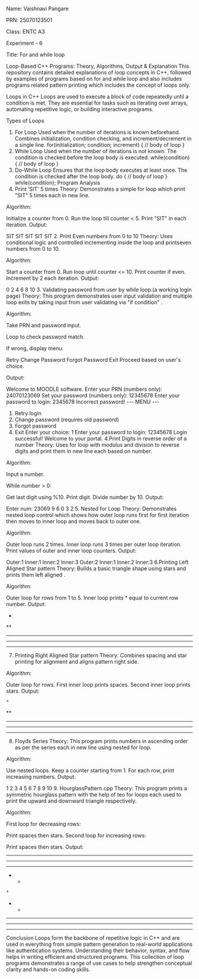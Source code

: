 Name: Vaishnavi Pangare



















PRN: 25070123501













Class: ENTC A3












Experiment - 6













Title: For and while loop

Loop-Based C++ Programs: Theory, Algorithms, Output & Explanation
This repository contains detailed explanations of loop concepts in C++, followed by examples of programs based on for and while loop and also includes programs related pattern printing which includes the concept of loops only.

Loops in C++
Loops are used to execute a block of code repeatedly until a condition is met. They are essential for tasks such as iterating over arrays, automating repetitive logic, or building interactive programs.

Types of Loops
1. For Loop
Used when the number of iterations is known beforehand.
Combines initialization, condition checking, and increment/decrement in a single line.
for(initialization; condition; increment) {
    // body of loop
}
2. While Loop
Used when the number of iterations is not known.
The condition is checked before the loop body is executed.
while(condition) {
    // body of loop
}
3. Do-While Loop
Ensures that the loop body executes at least once.
The condition is checked after the loop body.
do {
    // body of loop
} while(condition);
Program Analysis
1. Print 'SIT' 5 times
Theory: Demonstrates a simple for loop which print "SIT" 5 times each in new line.

Algorithm:

Initialize a counter from 0.
Run the loop till counter < 5.
Print "SIT" in each iteration.
Output:

SIT
SIT
SIT
SIT
SIT
2. Print Even numbers from 0 to 10
Theory: Uses conditional logic and controlled incrementing inside the loop and printseven numbers from 0 to 10.

Algorithm:

Start a counter from 0.
Run loop until counter <= 10.
Print counter if even.
Increment by 2 each iteration.
Output:

0
2
4
6
8
10
3. Validating password from user by while loop.(a working login page)
Theory: This program demonstrates user input validation and multiple loop exits by taking input from user validating via "if condition" .

Algorithm:

Take PRN and password input.

Loop to check password match.

If wrong, display menu:

Retry
Change Password
Forgot Password
Exit
Proceed based on user's choice.

Output:

Welcome to MOODLE software.
Enter your PRN (numbers only): 24070123069
Set your password (numbers only): 12345678
Enter your password to login: 2345678
Incorrect password!
--- MENU ---
1. Retry login
2. Change password (requires old password)
3. Forgot password
4. Exit
Enter your choice: 1
Enter your password to login: 12345678
Login successful! Welcome to your portal.
4.Print Digits in reverse order of a number
Theory: Uses for loop with modulus and division to reverse digits and print them in new line each based on number.

Algorithm:

Input a number.

While number > 0:

Get last digit using %10.
Print digit.
Divide number by 10.
Output:

Enter num:
23069
9
6
0
3
2
5. Nested for Loop
Theory: Demonstrates nested loop control which shows how outer loop runs first for first iteration then moves to inner loop and moves back to outer one.

Algorithm:

Outer loop runs 2 times.
Inner loop runs 3 times per outer loop iteration.
Print values of outer and inner loop counters.
Output:

Outer:1
Inner:1
Inner:2
Inner:3
Outer:2
Inner:1
Inner:2
Inner:3
6.Printing Left Aligned Star pattern
Theory: Builds a basic triangle shape using stars and prints them left aligned .

Algorithm:

Outer loop for rows from 1 to 5.
Inner loop prints * equal to current row number.
Output:

*
**
***
****
*****
7. Printing Right Aligned Star pattern
Theory: Combines spacing and star printing for alignment and aligns pattern right side.

Algorithm:

Outer loop for rows.
First inner loop prints spaces.
Second inner loop prints stars.
Output:

    *
   **
  ***
 ****
*****
8. Floyds Series
Theory: This program prints numbers in ascending order as per the series each in new line using nested for loop.

Algorithm:

Use nested loops.
Keep a counter starting from 1.
For each row, print increasing numbers.
Output:

1
2 3
4 5 6
7 8 9 10
9. HourglassPattern.cpp
Theory: This program prints a symmetric hourglass pattern with the help of teo for loops each used to print the upward and downward triangle respectively.

Algorithm:

First loop for decreasing rows:

Print spaces then stars.
Second loop for increasing rows:

Print spaces then stars.
Output:

* * * * *
 * * * *
  * * *
   * *
    *
   * *
  * * *
 * * * *
* * * * *
Conclusion
Loops form the backbone of repetitive logic in C++ and are used in everything from simple pattern generation to real-world applications like authentication systems. Understanding their behavior, syntax, and flow helps in writing efficient and structured programs. This collection of loop programs demonstrates a range of use cases to help strengthen conceptual clarity and hands-on coding skills.
